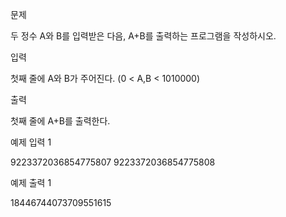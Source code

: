 문제

두 정수 A와 B를 입력받은 다음, A+B를 출력하는 프로그램을 작성하시오.

입력

첫째 줄에 A와 B가 주어진다. (0 < A,B < 1010000)

출력

첫째 줄에 A+B를 출력한다.

예제 입력 1

9223372036854775807 9223372036854775808

예제 출력 1

18446744073709551615